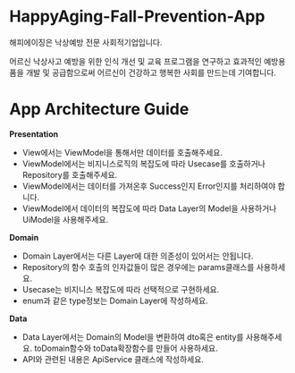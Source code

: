 # HappyAging-Fall-Prevention-App

해피에이징은 낙상예방 전문 사회적기업입니다.

어르신 낙상사고 예방을 위한 인식 개선 및 교육 프로그램을 연구하고
효과적인 예방용품을 개발 및 공급함으로써
어르신이 건강하고 행복한 사회를 만드는데 기여합니다.


# App Architecture Guide
**Presentation**
- View에서는 ViewModel을 통해서만 데이터를 호출해주세요.
- ViewModel에서는 비지니스로직의 복잡도에 따라 Usecase를 호출하거나 Repository를 호출해주세요.
- ViewModel에서는 데이터를 가져온후 Success인지 Error인지를 처리하여야 합니다.
- ViewModel에서 데이터의 복잡도에 따라 Data Layer의 Model을 사용하거나 UiModel을 사용해주세요.

**Domain**
- Domain Layer에서는 다른 Layer에 대한 의존성이 있어서는 안됩니다.
- Repository의 함수 호출의 인자값들이 많은 경우에는 params클래스를 사용하세요.
- Usecase는 비지니스 복잡도에 따라 선택적으로 구현하세요.
- enum과 같은 type정보는 Domain Layer에 작성하세요.

**Data**
- Data Layer에서는 Domain의 Model을 변환하여 dto혹은 entity를 사용해주세요. toDomain함수와 toData확장함수를 만들어 사용하세요.
- API와 관련된 내용은 ApiService 클래스에 작성하세요.
